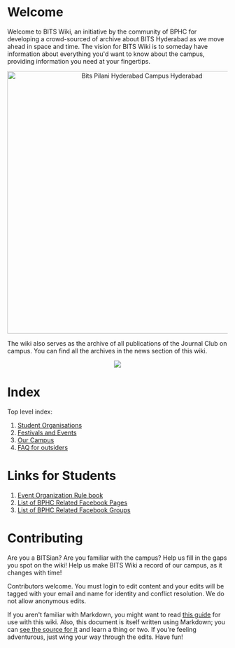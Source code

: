 <!-- TITLE: Home -->
<!-- SUBTITLE: Welcome to BITS Hyderabad's Wiki!  -->

# Welcome
Welcome to BITS Wiki, an initiative by the community of BPHC for developing a crowd-sourced of archive about BITS Hyderabad as we move ahead in space and time. The vision for BITS Wiki is to someday have information about everything you'd want to know about the campus, providing information you need at your fingertips. 

<center>
<img src = "https://wiki.bits-hyd.org/uploads/bits-pilani-hyderabad-campus-hyderabad.jpg" alt = "Bits Pilani Hyderabad Campus Hyderabad" width = 600 px caption="A view of the campus">
</center>

The wiki also serves as the archive of all publications of the Journal Club on campus. You can find all the archives in the news section of this wiki.

<center>
<a href = "https://wiki.bits-hyd.org/news" caption = "News Archives"> <img src="https://wiki.bits-hyd.org/uploads/icons/news-icon-2.png"></a>
</center>

# Index
Top level index:

1. [Student Organisations](/orgs)
2. [Festivals and Events](/fests)
3. [Our Campus](/campus)
3. [FAQ for outsiders](/faq)

# Links for Students
1. [Event Organization Rule book](/rulebooks/event-organization)
2. [List of BPHC Related Facebook Pages](/online/fb-pages)
3. [List of BPHC Related Facebook Groups](/online/fb-groups)
# Contributing
Are you a BITSian? Are you familiar with the campus? Help us fill in the gaps you spot on the wiki! Help us make BITS Wiki a record of our campus, as it changes with time!

Contributors welcome. You must login to edit content and your edits will be tagged with your email and name for identity and conflict resolution. We do not allow anonymous edits.

If you aren't familiar with Markdown, you might want to read [this guide](https://docs.requarks.io/wiki/user-guide/markdown-syntax) for use with this wiki. Also, this document is itself written using Markdown; you can [see the source for it](/source/home) and learn a thing or two. If you're feeling adventurous, just wing your way through the edits. Have fun!